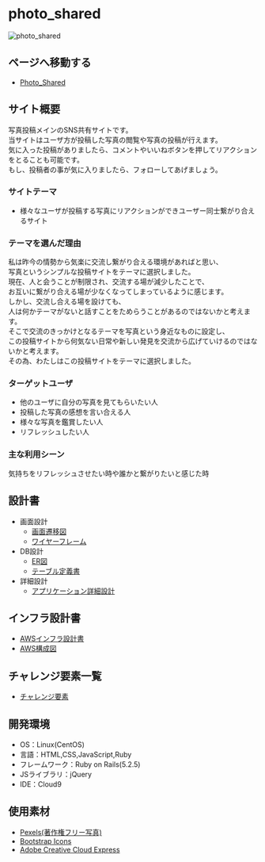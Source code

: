 # photo_shared

![photo_shared](https://user-images.githubusercontent.com/95330893/155886080-4c8fcdb3-4e9c-4c8d-8761-fc2827c4bb38.jpg)

## ページへ移動する
- [Photo_Shared](http://13.114.251.156/)

## サイト概要
写真投稿メインのSNS共有サイトです。<br>
当サイトはユーザ方が投稿した写真の閲覧や写真の投稿が行えます。<br>
気に入った投稿がありましたら、コメントやいいねボタンを押してリアクションをとることも可能です。<br>
もし、投稿者の事が気に入りましたら、フォローしてあげましょう。

### サイトテーマ
- 様々なユーザが投稿する写真にリアクションができユーザー同士繋がり合えるサイト

### テーマを選んだ理由
私は昨今の情勢から気楽に交流し繋がり合える環境があればと思い、<br>
写真というシンプルな投稿サイトをテーマに選択しました。<br>
現在、人と会うことが制限され、交流する場が減少したことで、<br>
お互いに繋がり合える場が少なくなってしまっているように感じます。<br>
しかし、交流し合える場を設けても、<br>
人は何かテーマがないと話すことをためらうことがあるのではないかと考えます。<br>
そこで交流のきっかけとなるテーマを写真という身近なものに設定し、<br>
この投稿サイトから何気ない日常や新しい発見を交流から広げていけるのではないかと考えます。<br>
その為、わたしはこの投稿サイトをテーマに選択しました。


### ターゲットユーザ
- 他のユーザに自分の写真を見てもらいたい人
- 投稿した写真の感想を言い合える人
- 様々な写真を鑑賞したい人
- リフレッシュしたい人

### 主な利用シーン
気持ちをリフレッシュさせたい時や誰かと繋がりたいと感じた時

## 設計書
- 画面設計
  - [画面遷移図](<https://drive.google.com/file/d/10YY1O6RzO_IIwb1atUMq5fkuDkLWjZGE/view?usp=sharing>)
  - [ワイヤーフレーム](<https://drive.google.com/file/d/1sXhohOHA9N4qJfevlNFzD2IKcf08RJat/view?usp=sharing>)
- DB設計
  - [ER図](<https://drive.google.com/file/d/1EQe7WsUal0ZZSz0IrlOn2oK285ceTDJH/view?usp=sharing>)
  - [テーブル定義書](<https://docs.google.com/spreadsheets/d/1SiIu6EbipzP2mcse3snapJOxRtwTPaoRjOus3EViUkM/edit?usp=sharing>)
- 詳細設計
  - [アプリケーション詳細設計](<https://docs.google.com/spreadsheets/d/1-3QRJWyPzGKFCvbV0BoAieAqyiwjmEj9VRpwDFOvpXc/edit?usp=sharing>)

## インフラ設計書
- [AWSインフラ設計書](<https://docs.google.com/spreadsheets/d/1FJnHaSvM-Muv_-7TGS_a4dhrjN7UPXa3SINVWqxUZgk/edit?usp=sharing>)
- [AWS構成図](<https://drive.google.com/file/d/125XMmFZF9274YfoXK0PuzzBTz2RYthQ6/view?usp=sharing>)

## チャレンジ要素一覧
- [チャレンジ要素](<https://docs.google.com/spreadsheets/d/1eJ0WDbh7LAfBq_Lhzi4PIkZ_fcqpA_sePDnOaCat8zM/edit?usp=sharing>)

## 開発環境
- OS：Linux(CentOS)
- 言語：HTML,CSS,JavaScript,Ruby
- フレームワーク：Ruby on Rails(5.2.5)
- JSライブラリ：jQuery
- IDE：Cloud9

## 使用素材
- [Pexels(著作権フリー写真)](<https://www.pexels.com/ja-jp/>)
- [Bootstrap Icons](<https://icons.getbootstrap.jp/>)
- [Adobe Creative Cloud Express](<https://express.adobe.com/ja-JP/sp/>)
